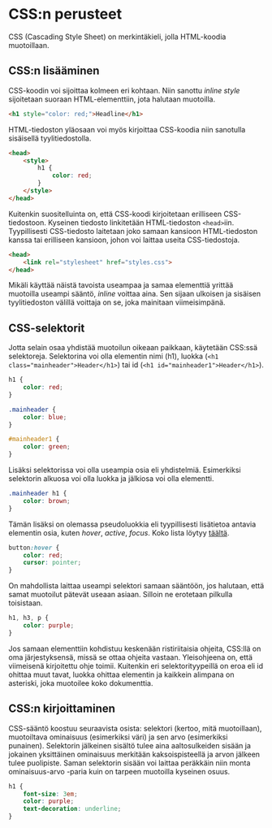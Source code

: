 # CSS:n perusteet

CSS (Cascading Style Sheet) on merkintäkieli, jolla HTML-koodia muotoillaan.

## CSS:n lisääminen

CSS-koodin voi sijoittaa kolmeen eri kohtaan. Niin sanottu *inline style* sijoitetaan suoraan HTML-elementtiin, jota halutaan muotoilla.

````html
<h1 style="color: red;">Headline</h1>
````

HTML-tiedoston yläosaan voi myös kirjoittaa CSS-koodia niin sanotulla sisäisellä tyylitiedostolla.

````html
<head>
    <style>
        h1 {
            color: red;
        }
    </style>
</head>
````

Kuitenkin suositelluinta on, että CSS-koodi kirjoitetaan erilliseen CSS-tiedostoon. Kyseinen tiedosto linkitetään HTML-tiedoston ``<head>``iin. Tyypillisesti CSS-tiedosto laitetaan joko samaan kansioon HTML-tiedoston kanssa tai erilliseen kansioon, johon voi laittaa useita CSS-tiedostoja.

````html
<head>
    <link rel="stylesheet" href="styles.css">
</head>
````

Mikäli käyttää näistä tavoista useampaa ja samaa elementtiä yrittää muotoilla useampi sääntö, *inline* voittaa aina. Sen sijaan ulkoisen ja sisäisen tyylitiedoston välillä voittaja on se, joka mainitaan viimeisimpänä.


## CSS-selektorit

Jotta selain osaa yhdistää muotoilun oikeaan paikkaan, käytetään CSS:ssä selektoreja. Selektorina voi olla elementin nimi (h1), luokka (``<h1 class="mainheader">Header</h1>``) tai id (``<h1 id="mainheader1">Header</h1>``).

````css
h1 {
    color: red;
}

.mainheader {
    color: blue;
}

#mainheader1 {
    color: green;
}
````

Lisäksi selektorissa voi olla useampia osia eli yhdistelmiä. Esimerkiksi selektorin alkuosa voi olla luokka ja jälkiosa voi olla elementti.

````css
.mainheader h1 {
    color: brown;
}
````

Tämän lisäksi on olemassa pseudoluokkia eli tyypillisesti lisätietoa antavia elementin osia, kuten *hover*, *active*, *focus*. Koko lista löytyy [täältä](https://developer.mozilla.org/en-US/docs/Web/CSS/Pseudo-classes)<base target="_blank">.

````css
button:hover {
    color: red;
    cursor: pointer;
}
````

On mahdollista laittaa useampi selektori samaan sääntöön, jos halutaan, että samat muotoilut pätevät useaan asiaan. Silloin ne erotetaan pilkulla toisistaan.

````css
h1, h3, p {
    color: purple;
}
````

Jos samaan elementtiin kohdistuu keskenään ristiriitaisia ohjeita, CSS:llä on oma järjestyksensä, missä se ottaa ohjeita vastaan. Yleisohjeena on, että viimeisenä kirjoitettu ohje toimii. Kuitenkin eri selektorityypeillä on eroa eli id ohittaa muut tavat, luokka ohittaa elementin ja kaikkein alimpana on asteriski, joka muotoilee koko dokumenttia.

## CSS:n kirjoittaminen

CSS-sääntö koostuu seuraavista osista: selektori (kertoo, mitä muotoillaan), muotoiltava ominaisuus (esimerkiksi väri) ja sen arvo (esimerkiksi punainen). Selektorin jälkeinen sisältö tulee aina aaltosulkeiden sisään ja jokainen yksittäinen ominaisuus merkitään kaksoispisteellä ja arvon jälkeen tulee puolipiste. Saman selektorin sisään voi laittaa peräkkäin niin monta ominaisuus-arvo -paria kuin on tarpeen muotoilla kyseinen osuus.

````css
h1 {
    font-size: 3em;
    color: purple;
    text-decoration: underline;
}